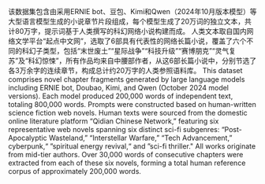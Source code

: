 该数据集包含由采用ERNIE bot、豆包、Kimi和Qwen（2024年10月版本模型）等大型语言模型生成的小说章节片段组成，每个模型生成了20万词的独立文本，共计80万字，提示词基于人类撰写的科幻网络小说构建而成。
人类文本取自国内网络文学平台“起点中文网”，选取了6部具有代表性的网络长篇小说，覆盖了六个不同的科幻子类型，包括“末世废土”“星际战争”“科技升级”“赛博朋克”“灵气复苏”及“科幻惊悚”，所有作品均来自中腰部作者，从这6部长篇小说中，分别节选了各3万余字的连续章节，构成总计约20万字的人类参照语料库。
This dataset comprises novel chapter fragments generated by large language models including ERNIE bot, Doubao, Kimi, and Qwen (October 2024 model versions). Each model produced 200,000 words of independent text, totaling 800,000 words. Prompts were constructed based on human-written science fiction web novels.
Human texts were sourced from the domestic online literature platform “Qidian Chinese Network,” featuring six representative web novels spanning six distinct sci-fi subgenres: “Post-Apocalyptic Wasteland,” “Interstellar Warfare,” “Tech Advancement,” cyberpunk,“ ”spiritual energy revival,“ and ”sci-fi thriller." All works originate from mid-tier authors. Over 30,000 words of consecutive chapters were extracted from each of these six novels, forming a total human reference corpus of approximately 200,000 words.
